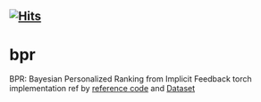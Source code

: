 [![Hits](https://hits.seeyoufarm.com/api/count/incr/badge.svg?url=https%3A%2F%2Fgithub.com%2F327aem%2Fbpr&count_bg=%2379C83D&title_bg=%23555555&icon=&icon_color=%23E7E7E7&title=view&edge_flat=false)](https://hits.seeyoufarm.com)
---------

# bpr
BPR: Bayesian Personalized Ranking from Implicit Feedback torch implementation ref by [reference code](https://github.com/guoyang9/BPR-pytorch) and [Dataset](https://github.com/hexiangnan/neural_collaborative_filtering/tree/master/Data)
